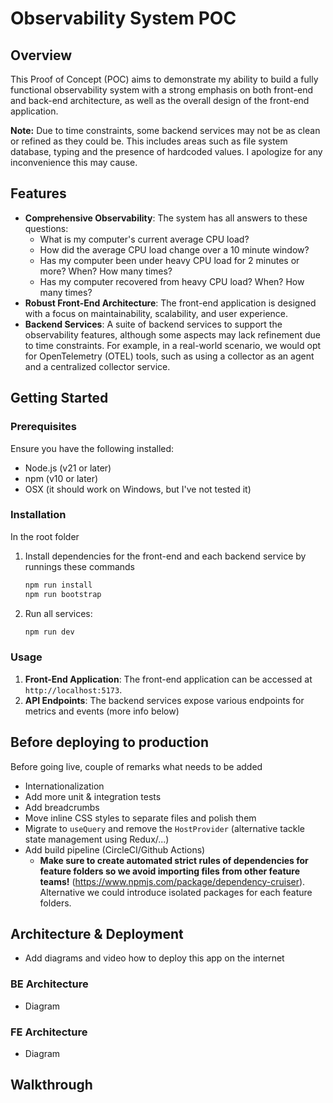 # Observability System POC

## Overview

This Proof of Concept (POC) aims to demonstrate my ability to build a fully functional observability system with a strong emphasis on both front-end and back-end architecture, as well as the overall design of the front-end application. 

**Note:** Due to time constraints, some backend services may not be as clean or refined as they could be. This includes areas such as file system database, typing and the presence of hardcoded values. I apologize for any inconvenience this may cause.

## Features

- **Comprehensive Observability**: The system has all answers to these questions:
    - What is my computer's current average CPU load?
    - How did the average CPU load change over a 10 minute window?
    - Has my computer been under heavy CPU load for 2 minutes or more? When? How many times?
    - Has my computer recovered from heavy CPU load? When? How many times?
- **Robust Front-End Architecture**: The front-end application is designed with a focus on maintainability, scalability, and user experience.
- **Backend Services**: A suite of backend services to support the observability features, although some aspects may lack refinement due to time constraints. For example, in a real-world scenario, we would opt for OpenTelemetry (OTEL) tools, such as using a collector as an agent and a centralized collector service.

## Getting Started

### Prerequisites

Ensure you have the following installed:

- Node.js (v21 or later)
- npm (v10 or later)
- OSX (it should work on Windows, but I've not tested it)

### Installation
In the root folder
1. Install dependencies for the front-end and each backend service by runnings these commands

    ```bash
    npm run install
    npm run bootstrap
    ```

2. Run all services:

    ```bash
    npm run dev
    ```

### Usage

1. **Front-End Application**: The front-end application can be accessed at `http://localhost:5173`.
2. **API Endpoints**: The backend services expose various endpoints for metrics and events (more info below)


## Before deploying to production
Before going live, couple of remarks what needs to be added
- Internationalization
- Add more unit & integration tests
- Add breadcrumbs
- Move inline CSS styles to separate files and polish them
- Migrate to `useQuery` and remove the `HostProvider` (alternative tackle state management using Redux/...)
- Add build pipeline (CircleCI/Github Actions)
    - **Make sure to create automated strict rules of dependencies for feature folders so we avoid importing files from other feature teams!** (https://www.npmjs.com/package/dependency-cruiser). Alternative we could introduce isolated packages for each feature folders.

## Architecture & Deployment
- Add diagrams and video how to deploy this app on the internet
### BE Architecture
- Diagram
### FE Architecture
- Diagram

## Walkthrough
